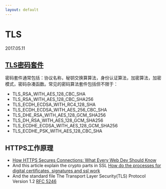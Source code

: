 ```yaml
---
layout: default
---
```


# TLS
2017.05.11

## [TLS密码套件]

密码套件通常包括：协议名称，秘钥交换算算法，身份认证算法，加密算法，加密模式，密码杂凑函数。常见的密码算法套件包括但不限于：

* TLS_RSA_WITH_AES_128_CBC_SHA
* TLS_RSA_WITH_AES_128_CBC_SHA256
* TLS_ECDH_ECDSA_WITH_RC4_128_SHA
* TLS_ECDH_ECDSA_WITH_AES_256_CBC_SHA
* TLS_DHE_RSA_WITH_AES_128_GCM_SHA256
* TLS_DH_RSA_WITH_AES_128_GCM_SHA256
* TLS_ECDHE_ECDSA_WITH_AES_128_GCM_SHA256
* TLS_ECDHE_PSK_WITH_AES_128_CBC_SHA

## HTTPS工作原理

* [How HTTPS Secures Connections: What Every Web Dev Should Know]
* And this article explain the crypto parts in SSL [How do the processes for digital certificates, signatures and ssl work]
* And the standard file The Transport Layer Security(TLS) Protocol Version 1.2 [RFC 5246]

[SHA2]:<https://en.wikipedia.org/wiki/SHA-2>
[salsa20]:<https://en.wikipedia.org/wiki/Salsa20>
[Poly1305]:<https://en.wikipedia.org/wiki/Poly1305>
[rfc7539]:<https://tools.ietf.org/html/rfc7539>
[TLS密码套件]:<https://www.iana.org/assignments/tls-parameters/tls-parameters.xhtml>
[How do the processes for digital certificates, signatures and ssl work]:<https://security.stackexchange.com/questions/7421/how-do-the-processes-for-digital-certificates-signatures-and-ssl-work>
[How HTTPS Secures Connections: What Every Web Dev Should Know]:<https://blog.hartleybrody.com/https-certificates/>
[RFC 5246]:<https://tools.ietf.org/html/rfc5246>
